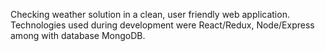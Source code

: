 Checking weather solution in a clean, user friendly web application. Technologies used during development were React/Redux, Node/Express among with database MongoDB.
